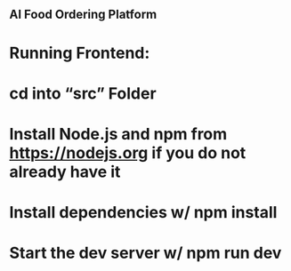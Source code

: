 ## AI Food Ordering Platform

# Running Frontend: 

# cd into “src” Folder

# Install Node.js and npm from https://nodejs.org if you do not already have it

# Install dependencies w/ npm install

# Start the dev server w/ npm run dev
